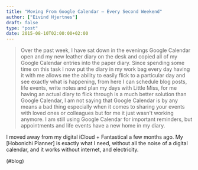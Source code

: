 ```yaml
---
title: "Moving From Google Calendar – Every Second Weekend"
author: ["Eivind Hjertnes"]
draft: false
type: "post"
date: 2015-08-10T02:00:00+02:00
---
```


> Over the past week, I have sat down in the evenings Google Calendar
> open and my new leather diary on the desk and copied all of my Google
> Calendar entries into the paper diary. Since spending some time on
> this task I now put the diary in my work bag every day having it with
> me allows me the ability to easily flick to a particular day and see
> exactly what is happening, from here I can schedule blog posts, life
> events, write notes and plan my days with Little Miss, for me having
> an actual diary to flick through is a much better solution than Google
> Calendar, I am not saying that Google Calendar is by any means a bad
> thing especially when it comes to sharing your events with loved ones
> or colleagues but for me it just wasn't working anymore. I am still
> using Google Calendar for important reminders, but appointments and
> life events have a new home in my diary.

I moved away from my digital iCloud + Fantastical a few months ago. My
[Hobonichi Planner] is exactly what I need, without all the noise of a
digital calendar, and it works without internet, and electricity.

(#blog)
